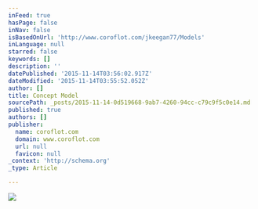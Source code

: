 ```yaml
---
inFeed: true
hasPage: false
inNav: false
isBasedOnUrl: 'http://www.coroflot.com/jkeegan77/Models'
inLanguage: null
starred: false
keywords: []
description: ''
datePublished: '2015-11-14T03:56:02.917Z'
dateModified: '2015-11-14T03:55:52.052Z'
author: []
title: Concept Model
sourcePath: _posts/2015-11-14-0d519668-9ab7-4260-94cc-c79c9f5c0e14.md
published: true
authors: []
publisher:
  name: coroflot.com
  domain: www.coroflot.com
  url: null
  favicon: null
_context: 'http://schema.org'
_type: Article

---
```

![](http://s3images.coroflot.com/user_files/individual_files/327436_zDDylgcfEppRwnxF8eLQoBCd6.jpg)